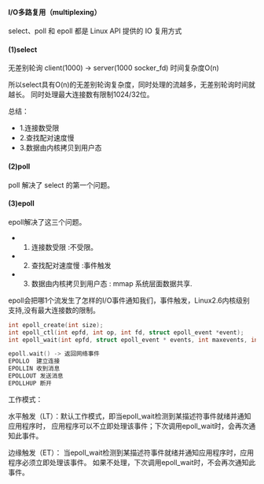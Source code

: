 #### I/O多路复用（multiplexing）

select、poll 和 epoll 都是 Linux API 提供的 IO 复用方式

#### (1)select
无差别轮询 client(1000) -> server(1000 socker_fd)  时间复杂度O(n) 

所以select具有O(n)的无差别轮询复杂度，同时处理的流越多，无差别轮询时间就越长。
同时处理最大连接数有限制1024/32位。

总结：
* 1.连接数受限
* 2.查找配对速度慢
* 3.数据由内核拷贝到用户态

#### (2)poll 
poll  解决了 select 的第一个问题。

#### (3)epoll
epoll解决了这三个问题。
* 1. 连接数受限 :不受限。
* 2. 查找配对速度慢 :事件触发
* 3. 数据由内核拷贝到用户态 : mmap 系统层面数据共享.

epoll会把哪1个流发生了怎样的I/O事件通知我们，事件触发，Linux2.6内核级别支持,没有最大连接数的限制。


```c
int epoll_create(int size);
int epoll_ctl(int epfd, int op, int fd, struct epoll_event *event);
int epoll_wait(int epfd, struct epoll_event * events, int maxevents, int timeout);
```

```c
epoll.wait() -> 返回网络事件
EPOLLO  建立连接
EPOLLIN 收到消息
EPOLLOUT 发送消息
EPOLLHUP 断开
```

工作模式：

水平触发（LT）：默认工作模式，即当epoll_wait检测到某描述符事件就绪并通知应用程序时，
应用程序可以不立即处理该事件；下次调用epoll_wait时，会再次通知此事件。

边缘触发（ET）： 当epoll_wait检测到某描述符事件就绪并通知应用程序时，应用程序必须立即处理该事件。
如果不处理，下次调用epoll_wait时，不会再次通知此事件。

